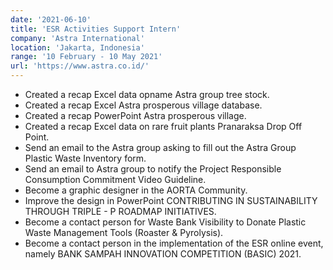 ```yaml
---
date: '2021-06-10'
title: 'ESR Activities Support Intern'
company: 'Astra International'
location: 'Jakarta, Indonesia'
range: '10 February - 10 May 2021'
url: 'https://www.astra.co.id/'
---
```


- Created a recap Excel data opname Astra group tree stock.
- Created a recap Excel Astra prosperous village database.
- Created a recap PowerPoint Astra prosperous village.
- Created a recap Excel data on rare fruit plants Pranaraksa Drop Off Point.
- Send an email to the Astra group asking to fill out the Astra Group Plastic Waste Inventory form.
- Send an email to Astra group to notify the Project Responsible Consumption Commitment Video Guideline.
- Become a graphic designer in the AORTA Community.
- Improve the design in PowerPoint CONTRIBUTING IN SUSTAINABILITY THROUGH TRIPLE - P ROADMAP INITIATIVES.
- Become a contact person for Waste Bank Visibility to Donate Plastic Waste Management Tools (Roaster & Pyrolysis).
- Become a contact person in the implementation of the ESR online event, namely BANK SAMPAH INNOVATION COMPETITION (BASIC) 2021.
